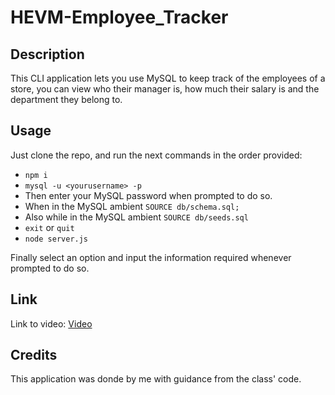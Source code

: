 # HEVM-Employee_Tracker

## Description

This CLI application lets you use MySQL to keep track of the employees of a store, you can view who their manager is, how much their salary is and the department they belong to.


## Usage

Just clone the repo, and run the next commands in the order provided:
- `npm i`
- `mysql -u <yourusername> -p`
- Then enter your MySQL password when prompted to do so.
- When in the MySQL ambient `SOURCE db/schema.sql;`
- Also while in the MySQL ambient `SOURCE db/seeds.sql`
- `exit` or `quit`
- `node server.js`

Finally select an option and input the information required whenever prompted to do so.

## Link

Link to video: [Video](https://youtu.be/NbnAzJ6L_mM) 

## Credits

This application was donde by me with guidance from the class' code. 
